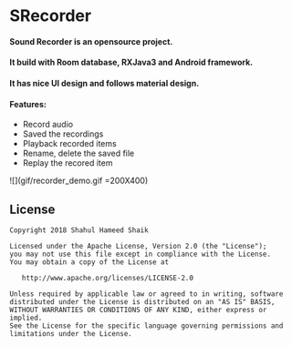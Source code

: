 # SRecorder
#### Sound Recorder is an opensource project.
#### It build with Room database, RXJava3 and Android framework.
#### It has nice UI design and follows material design.

#### Features:
- Record audio
- Saved the recordings
- Playback recorded items
- Rename, delete the saved file
- Replay the recored item

![](gif/recorder_demo.gif =200X400)

License
-------

    Copyright 2018 Shahul Hameed Shaik

    Licensed under the Apache License, Version 2.0 (the "License");
    you may not use this file except in compliance with the License.
    You may obtain a copy of the License at

       http://www.apache.org/licenses/LICENSE-2.0

    Unless required by applicable law or agreed to in writing, software
    distributed under the License is distributed on an "AS IS" BASIS,
    WITHOUT WARRANTIES OR CONDITIONS OF ANY KIND, either express or implied.
    See the License for the specific language governing permissions and
    limitations under the License.
